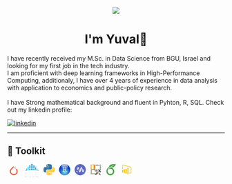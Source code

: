 <p align="center">
  <img src="https://media.giphy.com/media/v1.Y2lkPTc5MGI3NjExN2UwOGp3cDVrb3U4OWNrNXoxbm5sYXg1cjdsNG9saDhhZnl5YWRlbSZlcD12MV9pbnRlcm5hbF9naWZfYnlfaWQmY3Q9Zw/3ornk57KwDXf81rjWM/giphy.gif" width="256" />
  <br />
</p>
<h1 align="center">I'm Yuval👋</h1>

<p align="left">
  I have recently received my M.Sc. in Data Science from BGU, Israel and looking for my first job in the tech industry. 
  <br />
  I am proficient with deep learning frameworks in High-Performance Computing, additionaly, I have over 4 years of experience in data analysis with application to economics and public-policy research. 
  <br />
  <br />
  I have Strong mathematical background and fluent in Pyhton, R, SQL. 
  Check out my linkedin profile: 
</p>

[<img src='https://cdn.jsdelivr.net/npm/simple-icons@3.0.1/icons/linkedin.svg' alt='linkedin' height='40'>](https://www.linkedin.com/in/yuval-levy-b6a276114/) 

---
## 🧰 Toolkit

<img align="left" alt="Pytorch" width="30px" src="https://github.com/Y-Levy/Y-Levy/blob/main/clipart4769276.png" style="padding-right:10px;" />
<img align="left" alt="SLURM" width="34px" src="https://github.com/Y-Levy/Y-Levy/blob/main/images-removebg-preview.png" style="padding-right:10px;" />
<img align="left" alt="Python" width="26px" src="https://github.com/Y-Levy/Y-Levy/blob/main/python.png" style="padding-right:10px;" />
<img align="left" alt="R" width="26px" src="https://github.com/Y-Levy/Y-Levy/blob/main/rstudio.png" style="padding-right:10px;" />
<img align="left" alt="neptune" width="26px" src="https://github.com/Y-Levy/Y-Levy/blob/main/2a702a8e2fb85465745d3097c4f5ad26.png" style="padding-right:10px;" />
<img align="left" alt="SQL" width="26px" src="https://github.com/Y-Levy/Y-Levy/blob/main/sql.png" style="padding-right:10px;" />
<!--img align="left" alt="Git" width="26px" src="https://cdn.jsdelivr.net/gh/devicons/devicon/icons/git/git-original.svg" style="padding-right:10px;" /-->
<img align="left" alt="Overleaf" width="26px" src="https://github.com/Y-Levy/Y-Levy/blob/main/overleaf-seeklogo.svg" style="padding-right:10px;" />
<img align="left" alt="PowerBI" width="26px" src="https://github.com/Y-Levy/Y-Levy/blob/main/klipartz.com.png" style="padding-right:10px;" />
<!-- img align="left" alt="GitHub" width="26px" src="https://user-images.githubusercontent.com/3369400/139447912-e0f43f33-6d9f-45f8-be46-2df5bbc91289.png" style="padding-right:10px;" /-- >
<br />
